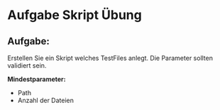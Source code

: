 # Aufgabe Skript Übung

## Aufgabe:

Erstellen Sie ein Skript welches TestFiles anlegt. Die Parameter sollten validiert sein.

**Mindestparameter:**
- Path
- Anzahl der Dateien

